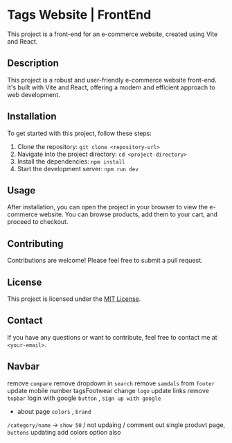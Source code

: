 # Tags Website | FrontEnd

<!-- repo is private -->

This project is a front-end for an e-commerce website, created using Vite and React.

## Description

This project is a robust and user-friendly e-commerce website front-end. It's built with Vite and React, offering a modern and efficient approach to web development.

## Installation

To get started with this project, follow these steps:

1. Clone the repository: `git clone <repository-url>`
2. Navigate into the project directory: `cd <project-directory>`
3. Install the dependencies: `npm install`
4. Start the development server: `npm run dev`

## Usage

After installation, you can open the project in your browser to view the e-commerce website. You can browse products, add them to your cart, and proceed to checkout.

## Contributing

Contributions are welcome! Please feel free to submit a pull request.

## License

This project is licensed under the [MIT License](LICENSE).

## Contact

If you have any questions or want to contribute, feel free to contact me at `<your-email>`.

<!--  -->

## Navbar 
remove `compare`
remove dropdown in `search`
remove `samdals` from `footer`
update mobile number 
tagsFootwear change `logo`
update links 
remove `topbar`
login with google `button` , `sign up with google`
+ about page 
`colors` , `brand` 

`/category/name` -> `show 50` / not updaing / comment out 
single produvt page, `buttons` updating 
add colors option also 
 

